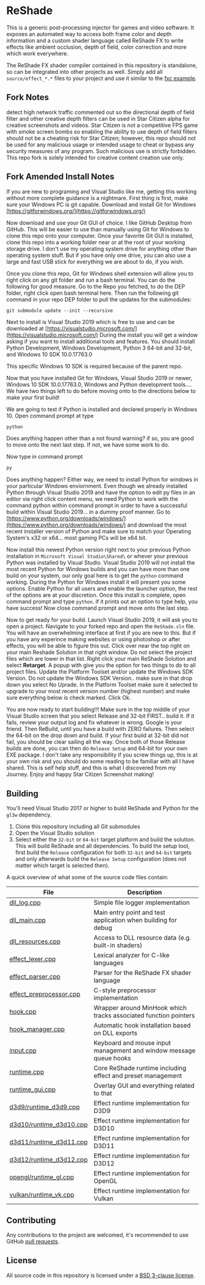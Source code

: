 ReShade
=======

This is a generic post-processing injector for games and video software. It exposes an automated way to access both frame color and depth information and a custom shader language called ReShade FX to write effects like ambient occlusion, depth of field, color correction and more which work everywhere.

The ReShade FX shader compiler contained in this repository is standalone, so can be integrated into other projects as well. Simply add all `source/effect_*.*` files to your project and use it similar to the [fxc example](tools/fxc.cpp).

## Fork Notes
detect high network traffic commented out so the directional depth of field filter and other creative depth filters can be used in Star Citizen alpha for creative screenshots and videos. Star Citizen is not a competitive FPS game with smoke screen bombs so enabling the ability to use depth of field filters should not be a cheating risk for Star Citizen; however, this repo should not be used for any malicious usage or intended usage to cheat or bypass any security measures of any program. Such malicious use is strictly forbidden. This repo fork is solely intended for creative content creation use only.

## Fork Amended Install Notes
If you are new to programing and Visual Studio like me, getting this working without more complete guidance is a nightmare.
First thing is first, make sure your Windows PC is git capable.
Download and install Git for Windows [https://gitforwindows.org/](https://gitforwindows.org/)

Now download and use your Git GUI of choice. I like GitHub Desktop from GitHub. This will be easier to use than manually using Git for Windows to clone this repo onto your computer. Once your favorite Git GUI is installed, clone this repo into a working folder near or at the root of your working storage drive. I don't use my operating system drive for anything other than operating system stuff. But if you have only one drive, you can also use a large and fast USB stick for everything we are about to do, if you wish.

Once you clone this repo, Git for Windows shell extension will allow you to right click on any git folder and run a bash terminal.
You can do the following for good measure. Go to the Repo you fetched, to do the DEP folder, right click open bash terminal here.
Then run the following git command in your repo DEP folder to pull the updates for the submodules:

```git
git submodule update --init --recursive
```

Next to install is Visual Studio 2019 which is free to use and can be downloaded at [https://visualstudio.microsoft.com/](https://visualstudio.microsoft.com/)
During the install you will get a window asking if you want to install additional tools and features.
You should install Python Development, Windows Development, Python 3 64-bit and 32-bit, and Windows 10 SDK 10.0.17763.0

This specific Windows 10 SDK is required because of the parent repo.

Now that you have installed Git for Windows, Visual Studio 2019 or newer, Windows 10 SDK 10.0.17763.0, Windows and Python development tools....
We have two things left to do before moving onto to the directions below to make your first build!

We are going to test if Python is installed and declared properly in Windows 10.
Open command prompt at type
```cmd
python
```
Does anything happen other than a not found warning? if so, you are good to move onto the next last step. If not, we have some work to do.

Now type in command prompt
```cmd
py
```
Does anything happen? Either way, we need to install Python for windows in your particular Windows enviornment.
Even though we already installed Python through Visual Studio 2019 and have the option to edit py files in an editor via right click content menu, we need Python to work with the command python within command prompt in order to have a successful build within Visual Studio 2019... in a dummy proof manner.
Go to [https://www.python.org/downloads/windows/](https://www.python.org/downloads/windows/) and download the most recent installer version of Python and make sure to match your Operating System's x32 or x64... most gaming PCs will be x64 bit.

Now install this newest Python version right next to your previous Python installation in `Microsoft Visual Studio\Shared\` or whever your previous Python was installed by Visual Studio. Visual Studio 2019 will not install the most recent Python for Windows builds and you can have more than one build on your system, our only goal here is to get the `python` command working. During the Python for Windows install it will present you some options. Enable Python for all users and enable the launcher option, the rest of the options are at your discretion. Once this install is complete, open command prompt and type `python`. if it prints out an option to type help, you have success! Now close command prompt and move onto the last step.

Now to get ready for your build. Launch Visual Studio 2019, it will ask you to open a project. Navigate to your forked repo and open the `ReShade.sln` file.
You will have an overwhelming interface at first if you are new to this. But if you have any experince making websites or using photoshop or after effects, you will be able to figure this out. Click over near the top right on your main Reshade Solution in that right window. Do not select the project files which are lower in that list. Right click your main ReShade Solution and select **Retarget**. A popup with give you the option for two things to do to all project files. Update the Platform Toolset and/or update the Windows SDK Version. Do not update the Windows SDK Version.. make sure in that drop down you select No Uprade. In the Platform Toolset make sure it selected to upgrade to your most recent version number (highest number) and make sure everything below is check marked. Click Ok.

You are now ready to start building!!! Make sure in the top middle of your Visual Studio screen that you select Release and 32-bit FIRST.. build it. If it fails, review your output log and fix whatever is wrong. Google is your friend. Then ReBuild, until you have a build with ZERO failures. Then select the 64-bit on the drop down and build. If your first build at 32-bit did not fail, you should be clear sailing all the way. Once both of those Release builds are done, you can then do `Release Setup` and 64-bit for your own EXE package. I don't take any responsibility if you screw things up, this is at your own risk and you should do some reading to be familiar with all I have shared. This is self help stuff, and this is what I discovered from my Journey. Enjoy and happy Star Citizen Screenshot making!


## Building

You'll need Visual Studio 2017 or higher to build ReShade and Python for the `gl3w` dependency.

1. Clone this repository including all Git submodules
2. Open the Visual Studio solution
3. Select either the `32-bit` or `64-bit` target platform and build the solution.\
   This will build ReShade and all dependencies. To build the setup tool, first build the `Release` configuration for both `32-bit` and `64-bit` targets and only afterwards build the `Release Setup` configuration (does not matter which target is selected then).

A quick overview of what some of the source code files contain:

|File                                                      |Description                                                            |
|----------------------------------------------------------|-----------------------------------------------------------------------|
|[dll_log.cpp](source/dll_log.cpp)                         |Simple file logger implementation                                      |
|[dll_main.cpp](source/dll_main.cpp)                       |Main entry point and test application when building for debug          |
|[dll_resources.cpp](source/dll_resources.cpp)             |Access to DLL resource data (e.g. built-in shaders)                    |
|[effect_lexer.cpp](source/effect_lexer.cpp)               |Lexical analyzer for C-like languages                                  |
|[effect_parser.cpp](source/effect_parser.cpp)             |Parser for the ReShade FX shader language                              |
|[effect_preprocessor.cpp](source/effect_preprocessor.cpp) |C-style preprocessor implementation                                    |
|[hook.cpp](source/hook.cpp)                               |Wrapper around MinHook which tracks associated function pointers       |
|[hook_manager.cpp](source/hook_manager.cpp)               |Automatic hook installation based on DLL exports                       |
|[input.cpp](source/input.cpp)                             |Keyboard and mouse input management and window message queue hooks     |
|[runtime.cpp](source/runtime.cpp)                         |Core ReShade runtime including effect and preset management            |
|[runtime_gui.cpp](source/runtime_gui.cpp)                 |Overlay GUI and everything related to that                             |
|[d3d9/runtime_d3d9.cpp](source/d3d9/runtime_d3d9.cpp)     |Effect runtime implementation for D3D9                                 |
|[d3d10/runtime_d3d10.cpp](source/d3d10/runtime_d3d10.cpp) |Effect runtime implementation for D3D10                                |
|[d3d11/runtime_d3d11.cpp](source/d3d11/runtime_d3d11.cpp) |Effect runtime implementation for D3D11                                |
|[d3d12/runtime_d3d12.cpp](source/d3d12/runtime_d3d12.cpp) |Effect runtime implementation for D3D12                                |
|[opengl/runtime_gl.cpp](source/opengl/runtime_gl.cpp)     |Effect runtime implementation for OpenGL                               |
|[vulkan/runtime_vk.cpp](source/vulkan/runtime_vk.cpp)     |Effect runtime implementation for Vulkan                               |

## Contributing

Any contributions to the project are welcomed, it's recommended to use GitHub [pull requests](https://help.github.com/articles/using-pull-requests/).

## License

All source code in this repository is licensed under a [BSD 3-clause license](LICENSE.md).

